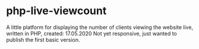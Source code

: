 # php-live-viewcount
A little platform for displaying the number of clients viewing the website live, written in PHP, created: 17.05.2020
Not yet responsive, just wanted to publish the first basic version.
